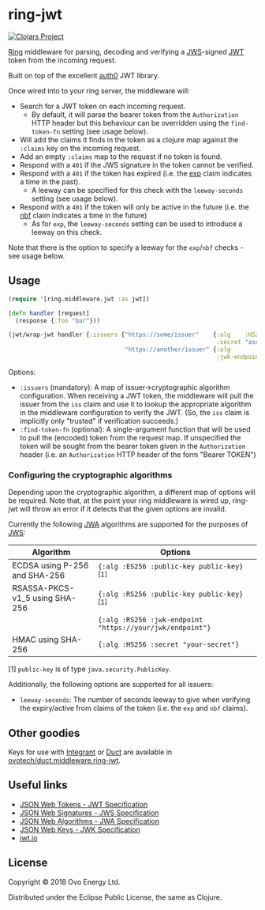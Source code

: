 # ring-jwt
[![Clojars Project](https://img.shields.io/clojars/v/ovotech/ring-jwt.svg)](https://clojars.org/ovotech/ring-jwt)

[Ring](https://github.com/ring-clojure/ring) middleware for parsing, decoding and verifying
a [JWS](https://tools.ietf.org/html/rfc7515)-signed [JWT](https://tools.ietf.org/html/rfc7519) token from the incoming request.

Built on top of the excellent [auth0](https://github.com/auth0/java-jwt) JWT library.

Once wired into to your ring server, the middleware will:

* Search for a JWT token on each incoming request.
  - By default, it will parse the bearer token from the `Authorization` HTTP header but this behaviour can be overridden using the `find-token-fn` setting (see usage below).
* Will add the claims it finds in the token as a clojure map against the `:claims` key on the incoming request.
* Add an empty `:claims` map to the request if no token is found.
* Respond with a `401` if the JWS signature in the token cannot be verified.
* Respond with a `401` if the token has expired (i.e. the [exp](https://tools.ietf.org/html/rfc7519#page-9) claim indicates a time
in the past).
  - A leeway can be specified for this check with the `leeway-seconds` setting (see usage below).
* Respond with a `401` if the token will only be active in the future (i.e. the [nbf](https://tools.ietf.org/html/rfc7519#page-10) claim indicates
a time in the future)
  - As for `exp`, the `leeway-seconds` setting can be used to introduce a leeway on this check.

Note that there is the option to specify a leeway for the `exp`/`nbf` checks - see usage below.

## Usage
```clj
(require '[ring.middleware.jwt :as jwt])

(defn handler [request]
  (response {:foo "bar"}))

(jwt/wrap-jwt handler {:issuers {"https://some/issuer"    {:alg    :HS256
                                                           :secret "asecret"}
                                 "https://another/issuer" {:alg          :RS256
                                                           :jwk-endpoint "https://some/jwks/endpoint"}}})
```

Options: 
* `:issuers` (mandatory): A map of issuer->cryptographic algorithm configuration. When receiving a JWT token, the middleware
will pull the issuer from the `iss` claim and use it to lookup the appropriate algorithm in the middleware configuration to verify
the JWT. (So, the `iss` claim is implicitly only "trusted" if verification succeeds.)   
 * `:find-token-fn` (optional): A single-argument function that will be used to pull the (encoded) token from the request map. If unspecified
the token will be sought from the bearer token given in the `Authorization` header (i.e. an `Authorization` HTTP header of the form "Bearer TOKEN")

### Configuring the cryptographic algorithms
Depending upon the cryptographic algorithm, a different map of options will be required. Note that, at the point your
ring middleware is wired up, ring-jwt will throw an error if it detects that the given options are invalid. 

Currently the following [JWA](https://tools.ietf.org/html/rfc7518#page-6) algorithms are
supported for the purposes of [JWS](https://tools.ietf.org/html/rfc7515):

| Algorithm                      | Options                                       |
| ------------------------------ | --------------------------------------------- |
| ECDSA using P-256 and SHA-256  | `{:alg :ES256 :public-key public-key}` <sup>[1]</sup> |
| RSASSA-PKCS-v1_5 using SHA-256 | `{:alg :RS256 :public-key public-key}` <sup>[1]</sup> |
|                                | `{:alg :RS256 :jwk-endpoint "https://your/jwk/endpoint"}` | 
| HMAC using SHA-256             | `{:alg :HS256 :secret "your-secret"}`     |

[1] `public-key` is of type `java.security.PublicKey`.

Additionally, the following options are supported for all issuers:

* `leeway-seconds`: The number of seconds leeway to give when verifying the expiry/active from claims
of the token (i.e. the `exp` and `nbf` claims).

## Other goodies

Keys for use with [Integrant](https://github.com/weavejester/integrant) or [Duct](https://github.com/duct-framework/duct) are available in [ovotech/duct.middleware.ring-jwt](https://github.com/ovotech/duct.middleware.ring-jwt).

## Useful links

* [JSON Web Tokens - JWT Specification](https://tools.ietf.org/html/rfc7519)
* [JSON Web Signatures - JWS Specification](https://tools.ietf.org/html/rfc7515)
* [JSON Web Algorithms - JWA Specification](https://tools.ietf.org/html/rfc7518)
* [JSON Web Keys - JWK Specification](https://tools.ietf.org/html/rfc7517)
* [jwt.io](https://jwt.io/)

## License
Copyright © 2018 Ovo Energy Ltd.

Distributed under the Eclipse Public License, the same as Clojure.
